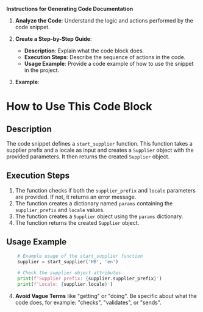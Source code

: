 **Instructions for Generating Code Documentation**

1. **Analyze the Code**: Understand the logic and actions performed by the code snippet.

2. **Create a Step-by-Step Guide**:
    - **Description**: Explain what the code block does.
    - **Execution Steps**: Describe the sequence of actions in the code.
    - **Usage Example**: Provide a code example of how to use the snippet in the project.

3. **Example**:

How to Use This Code Block
=========================================================================================

Description
-------------------------
The code snippet defines a `start_supplier` function. This function takes a supplier prefix and a locale as input and creates a `Supplier` object with the provided parameters. It then returns the created `Supplier` object.

Execution Steps
-------------------------
1. The function checks if both the `supplier_prefix` and `locale` parameters are provided. If not, it returns an error message.
2. The function creates a dictionary named `params` containing the `supplier_prefix` and `locale` values.
3. The function creates a `Supplier` object using the `params` dictionary.
4. The function returns the created `Supplier` object.

Usage Example
-------------------------

```python
    # Example usage of the start_supplier function
    supplier = start_supplier('HB', 'en')
    
    # Check the supplier object attributes
    print(f'Supplier prefix: {supplier.supplier_prefix}')
    print(f'Locale: {supplier.locale}')
```

4. **Avoid Vague Terms** like "getting" or "doing". Be specific about what the code does, for example: "checks", "validates", or "sends".
